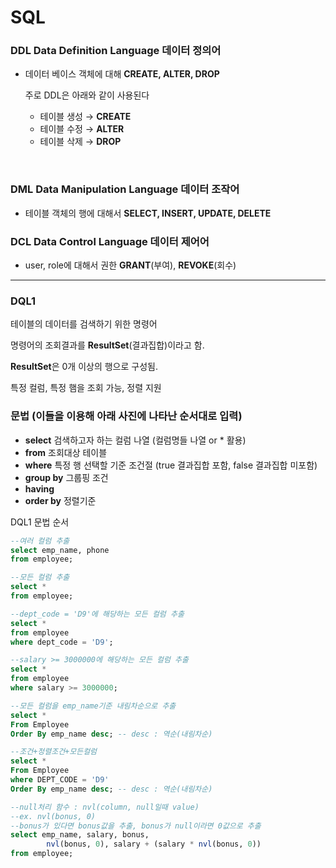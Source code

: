 # SQL

### **DDL  Data Definition Language  데이터 정의어**

- 데이터 베이스 객체에 대해 **CREATE, ALTER, DROP**

    주로 DDL은 아래와 같이 사용된다 

    - 테이블 생성 → **CREATE**
    - 테이블 수정 → **ALTER**
    - 테이블 삭제 → **DROP**

&nbsp;

### DML  **Data Manipulation Language  데이터 조작어**

- 테이블 객체의 행에 대해서 **SELECT, INSERT, UPDATE, DELETE**

### DCL  **Data Control Language  데이터 제어어**

- user, role에 대해서 권한 **GRANT**(부여), **REVOKE**(회수)

---

### DQL1

테이블의 데이터를 검색하기 위한 명령어

명령어의 조회결과를 **ResultSet**(결과집합)이라고 함.

**ResultSet**은 0개 이상의 행으로 구성됨.

특정 컬럼, 특정 햄을 조회 가능, 정렬 지원

### 문법 (이들을 이용해 아래 사진에 나타난 순서대로 입력)

- **select** 검색하고자 하는 컬럼 나열 (컬럼명들 나열 or * 활용)
- **from** 조회대상 테이블
- **where** 특정 행 선택할 기준 조건절 (true 결과집합 포함, false 결과집합 미포함)
- **group by** 그룹핑 조건
- **having**
- **order by** 정렬기준


DQL1 문법 순서

```sql
--여러 컬럼 추출
select emp_name, phone
from employee;

--모든 컬럼 추출
select *
from employee;

--dept_code = 'D9'에 해당하는 모든 컬럼 추출
select *
from employee
where dept_code = 'D9';

--salary >= 3000000에 해당하는 모든 컬럼 추출
select *
from employee
where salary >= 3000000;

--모든 컬럼을 emp_name기준 내림차순으로 추출
select *
From Employee
Order By emp_name desc; -- desc : 역순(내림차순)

--조건+정렬조건+모든컬럼
select *
From Employee
where DEPT_CODE = 'D9'
Order By emp_name desc; -- desc : 역순(내림차순)

--null처리 함수 : nvl(column, null일때 value)
--ex. nvl(bonus, 0)
--bonus가 있다면 bonus값을 추출, bonus가 null이라면 0값으로 추출
select emp_name, salary, bonus, 
        nvl(bonus, 0), salary + (salary * nvl(bonus, 0))
from employee;
```
